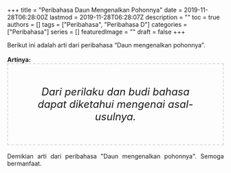 +++
title = "Peribahasa Daun Mengenalkan Pohonnya"
date = 2019-11-28T06:28:00Z
lastmod = 2019-11-28T06:28:07Z
description = ""
toc = true
authors = []
tags = ["Peribahasa", "Peribahasa D"]
categories = ["Peribahasa"]
series = []
featuredImage = ""
draft = false
+++

<div dir="ltr" style="text-align: left;" trbidi="on"><div style="text-align: justify;">Berikut ini adalah arti dari peribahasa “Daun mengenalkan pohonnya”.</div><br /><div style="text-align: justify;"><b>Artinya:</b></div><div style="border: 2px dashed #ddd; font-size: 24px; height: auto; margin: 0 auto; padding: 50px; text-align: center; width: auto;"><i>Dari perilaku dan budi bahasa dapat diketahui mengenai asal-usulnya.</i></div><br /><div style="text-align: justify;">Demikian arti dari peribahasa "Daun mengenalkan pohonnya". Semoga bermanfaat.</div></div>
